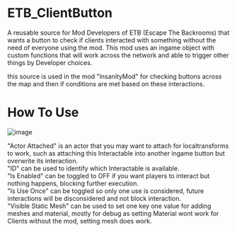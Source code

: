 # ETB_ClientButton
A reusable source for Mod Developers of ETB (Escape The Backrooms) that wants a button to check if clients interacted with something without the need of everyone using the mod. This mod uses an ingame object with custom functions that will work across the network and able to trigger other things by Developer choices. 

this source is used in the mod "InsanityMod" for checking buttons across the map and then if conditions are met based on these interactions. 

# How To Use
![image](https://github.com/user-attachments/assets/cb4040ec-3745-413b-91a9-e7c9136c6db8)

"Actor Attached" is an actor that you may want to attach for localtransforms to work, such as attaching this Interactable into another ingame button but overwrite its interaction.  
"ID" can be used to identify which Interactable is available.  
"Is Enabled" can be toggled to OFF if you want players to interact but nothing happens, blocking further execution.  
"Is Use Once" can be toggled so only one use is considered, future interactions will be disconsidered and not block interaction.  
"Visible Static Mesh" can be used to set one key one value for adding meshes and material, mostly for debug as setting Material wont work for Clients without the mod, setting mesh does work.  
